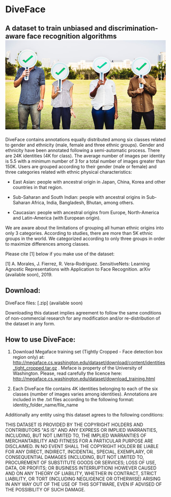 # DiveFace

## A dataset to train unbiased and discrimination-aware face recognition algorithms ![alt text](https://github.com/BiDAlab/DiveFace/blob/master/pexels-photo-1282270.jpeg "Logo Title Text 1")


DiveFace contains annotations equally distributed among six classes related to gender and ethnicity (male, female and three ethnic groups). Gender and ethnicity have been annotated following a semi-automatic process. There are 24K identities (4K for class). The average number of images per identity is 5.5 with a minimum number of 3 for a total number of images greater than 150K. Users are grouped according to their gender (male or female) and three categories related with ethnic physical characteristics:

   - East Asian: people with ancestral origin in Japan, China, Korea and other countries in that region.

   - Sub-Saharan and South Indian: people with ancestral origins in Sub-Saharan Africa, India, Bangladesh, Bhutan, among others. 

   - Caucasian: people with ancestral origins from Europe, North-America and Latin-America (with European origin).

We are aware about the limitations of grouping all human ethnic origins into only 3 categories. According to studies, there are more than 5K ethnic groups in the world. We categorized according to only three groups in order to maximize differences among classes.  

Please cite [1] below if you make use of the dataset:

[1] A. Morales, J. Fierrez, R. Vera-Rodriguez. SensitiveNets: Learning Agnostic Representations with Application to Face Recognition. arXiv (available soon), 2019.

## Download:

DiveFace files: [.zip] (available soon)

Downloading this dataset implies agreement to follow the same
conditions of non-commercial research for any modification and/or
re-distribution of the dataset in any form.

## How to use DiveFace:

1) Download Megaface training set (Tightly Cropped - Face detection box region only) at: http://megaface.cs.washington.edu/dataset/download/content/identities_tight_cropped.tar.gz . Meface is property of the University of Washington. Please, read carefully the licence here: http://megaface.cs.washington.edu/dataset/download_training.html

2) Each DiveFace file contains 4K identities belonging to each of the six classes (number of images varies among identities). Annotations are included in the .txt files according to the following format: identity_folder_name/file_name 



Additionally any entity using this dataset agrees to the following conditions:

THIS DATASET IS PROVIDED BY THE COPYRIGHT HOLDERS AND CONTRIBUTORS "AS
IS" AND ANY EXPRESS OR IMPLIED WARRANTIES, INCLUDING, BUT NOT LIMITED
TO, THE IMPLIED WARRANTIES OF MERCHANTABILITY AND FITNESS FOR A
PARTICULAR PURPOSE ARE DISCLAIMED. IN NO EVENT SHALL THE COPYRIGHT
HOLDER BE LIABLE FOR ANY DIRECT, INDIRECT, INCIDENTAL, SPECIAL,
EXEMPLARY, OR CONSEQUENTIAL DAMAGES (INCLUDING, BUT NOT LIMITED TO,
PROCUREMENT OF SUBSTITUTE GOODS OR SERVICES; LOSS OF USE, DATA, OR
PROFITS; OR BUSINESS INTERRUPTION) HOWEVER CAUSED AND ON ANY THEORY OF
LIABILITY, WHETHER IN CONTRACT, STRICT LIABILITY, OR TORT (INCLUDING
NEGLIGENCE OR OTHERWISE) ARISING IN ANY WAY OUT OF THE USE OF THIS
SOFTWARE, EVEN IF ADVISED OF THE POSSIBILITY OF SUCH DAMAGE.
